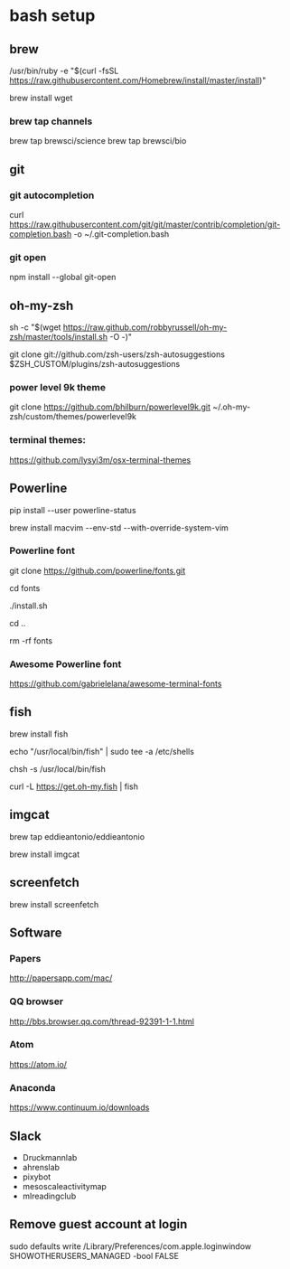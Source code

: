 # bash setup

## brew
/usr/bin/ruby -e "$(curl -fsSL https://raw.githubusercontent.com/Homebrew/install/master/install)"

brew install wget

### brew tap channels
brew tap brewsci/science
brew tap brewsci/bio

## git 
### git autocompletion
curl https://raw.githubusercontent.com/git/git/master/contrib/completion/git-completion.bash -o ~/.git-completion.bash

### git open
npm install --global git-open

## oh-my-zsh
sh -c "$(wget https://raw.github.com/robbyrussell/oh-my-zsh/master/tools/install.sh -O -)"

git clone git://github.com/zsh-users/zsh-autosuggestions $ZSH_CUSTOM/plugins/zsh-autosuggestions

### power level 9k theme
git clone https://github.com/bhilburn/powerlevel9k.git ~/.oh-my-zsh/custom/themes/powerlevel9k

### terminal themes:
https://github.com/lysyi3m/osx-terminal-themes

## Powerline
pip install --user powerline-status

brew install macvim --env-std --with-override-system-vim

### Powerline font
git clone https://github.com/powerline/fonts.git

cd fonts

./install.sh

cd ..

rm -rf fonts

### Awesome Powerline font
https://github.com/gabrielelana/awesome-terminal-fonts

## fish
brew install fish

echo "/usr/local/bin/fish" | sudo tee -a /etc/shells

chsh -s /usr/local/bin/fish

curl -L https://get.oh-my.fish | fish

## imgcat
brew tap eddieantonio/eddieantonio

brew install imgcat 

## screenfetch
brew install screenfetch 



## Software

### Papers
http://papersapp.com/mac/

### QQ browser
http://bbs.browser.qq.com/thread-92391-1-1.html

### Atom
https://atom.io/

### Anaconda
https://www.continuum.io/downloads

## Slack
* Druckmannlab
* ahrenslab
* pixybot
* mesoscaleactivitymap
* mlreadingclub

## Remove guest account at login

sudo defaults write /Library/Preferences/com.apple.loginwindow SHOWOTHERUSERS_MANAGED -bool FALSE
